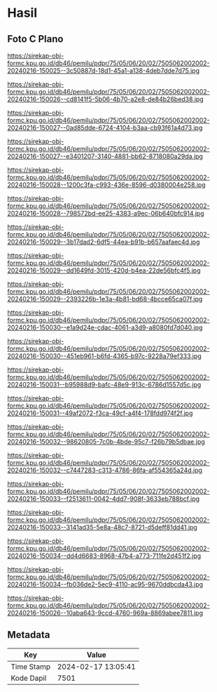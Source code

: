# Hasil

## Foto C Plano

https://sirekap-obj-formc.kpu.go.id/db46/pemilu/pdpr/75/05/06/20/02/7505062002002-20240216-150025--3c50887d-18d1-45a1-a138-4deb7dde7d75.jpg

https://sirekap-obj-formc.kpu.go.id/db46/pemilu/pdpr/75/05/06/20/02/7505062002002-20240216-150026--cd8141f5-5b06-4b70-a2e8-de84b26bed38.jpg

https://sirekap-obj-formc.kpu.go.id/db46/pemilu/pdpr/75/05/06/20/02/7505062002002-20240216-150027--0ad85dde-6724-4104-b3aa-cb93f61a4d73.jpg

https://sirekap-obj-formc.kpu.go.id/db46/pemilu/pdpr/75/05/06/20/02/7505062002002-20240216-150027--e3401207-3140-4881-bb62-8718080a29da.jpg

https://sirekap-obj-formc.kpu.go.id/db46/pemilu/pdpr/75/05/06/20/02/7505062002002-20240216-150028--1200c3fa-c993-436e-8596-d0380004e258.jpg

https://sirekap-obj-formc.kpu.go.id/db46/pemilu/pdpr/75/05/06/20/02/7505062002002-20240216-150028--798572bd-ee25-4383-a9ec-06b640bfc914.jpg

https://sirekap-obj-formc.kpu.go.id/db46/pemilu/pdpr/75/05/06/20/02/7505062002002-20240216-150029--3b17dad2-6df5-44ea-b91b-b657aafaec4d.jpg

https://sirekap-obj-formc.kpu.go.id/db46/pemilu/pdpr/75/05/06/20/02/7505062002002-20240216-150029--dd1649fd-3015-420d-b4ea-22de56bfc4f5.jpg

https://sirekap-obj-formc.kpu.go.id/db46/pemilu/pdpr/75/05/06/20/02/7505062002002-20240216-150029--2393226b-1e3a-4b81-bd68-4bcce65ca07f.jpg

https://sirekap-obj-formc.kpu.go.id/db46/pemilu/pdpr/75/05/06/20/02/7505062002002-20240216-150030--e1a9d24e-cdac-4061-a3d9-a8080fd7d040.jpg

https://sirekap-obj-formc.kpu.go.id/db46/pemilu/pdpr/75/05/06/20/02/7505062002002-20240216-150030--451eb961-b6fd-4365-b97c-9228a79ef333.jpg

https://sirekap-obj-formc.kpu.go.id/db46/pemilu/pdpr/75/05/06/20/02/7505062002002-20240216-150031--b95988d9-bafc-48e9-913c-6786d1557d5c.jpg

https://sirekap-obj-formc.kpu.go.id/db46/pemilu/pdpr/75/05/06/20/02/7505062002002-20240216-150031--49af2072-f3ca-49cf-a4f4-178fdd974f2f.jpg

https://sirekap-obj-formc.kpu.go.id/db46/pemilu/pdpr/75/05/06/20/02/7505062002002-20240216-150032--98620805-7c0b-4bde-95c7-f26b79b5dbae.jpg

https://sirekap-obj-formc.kpu.go.id/db46/pemilu/pdpr/75/05/06/20/02/7505062002002-20240216-150032--c7447283-c313-4786-86fa-af554365a24d.jpg

https://sirekap-obj-formc.kpu.go.id/db46/pemilu/pdpr/75/05/06/20/02/7505062002002-20240216-150033--f2513611-0042-4dd7-908f-3633eb788bcf.jpg

https://sirekap-obj-formc.kpu.go.id/db46/pemilu/pdpr/75/05/06/20/02/7505062002002-20240216-150033--3141ad35-5e8a-48c7-8721-d5deff81dd41.jpg

https://sirekap-obj-formc.kpu.go.id/db46/pemilu/pdpr/75/05/06/20/02/7505062002002-20240216-150034--dd4d6683-8968-47b4-a773-711fe2d451f2.jpg

https://sirekap-obj-formc.kpu.go.id/db46/pemilu/pdpr/75/05/06/20/02/7505062002002-20240216-150034--fb036de2-5ec9-4110-ac95-9670ddbcda43.jpg

https://sirekap-obj-formc.kpu.go.id/db46/pemilu/pdpr/75/05/06/20/02/7505062002002-20240216-150026--10aba643-9ccd-4760-969a-8869abee7811.jpg


## Metadata

| Key        | Value               |
| ---------- | ------------------- |
| Time Stamp | 2024-02-17 13:05:41 |
| Kode Dapil | 7501                |




